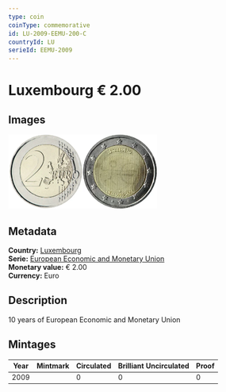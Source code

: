 ```yaml
---
type: coin
coinType: commemorative
id: LU-2009-EEMU-200-C
countryId: LU
serieId: EEMU-2009
---
```


# Luxembourg € 2.00

## Images

<img src="../../Images/common-2007-200.webp" height="150" alt="Front image"><img src="Images/LU-2009-200.webp" height="150" alt="Back image">

## Metadata

**Country:** [Luxembourg](../../Countries/Luxembourg/index.md)\
**Serie:** [European Economic and Monetary Union](index.md)\
**Monetary value:** € 2.00\
**Currency:** Euro

## Description

10 years of European Economic and Monetary Union

## Mintages

| Year | Mintmark | Circulated | Brilliant Uncirculated | Proof |
| ---- | -------- | ---------- | ---------------------- | ----- |
| 2009 |  | 0| 0 | 0 |
